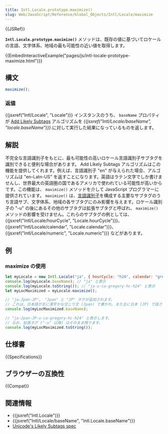 ```yaml
---
title: Intl.Locale.prototype.maximize()
slug: Web/JavaScript/Reference/Global_Objects/Intl/Locale/maximize
---
```


{{JSRef}}

**`Intl.Locale.prototype.maximize()`** メソッドは、既存の値に基づいてロケールの言語、文字体系、地域の最も可能性の近い値を取得します。

{{EmbedInteractiveExample("pages/js/intl-locale-prototype-maximize.html")}}

## 構文

```js
maximize();
```

### 返値

{{jsxref("Intl/Locale", "Locale")}} インスタンスのうち、 `baseName` プロパティが [Add Likely Subtags](https://www.unicode.org/reports/tr35/#Likely_Subtags) アルゴリズムを _{{jsxref("Intl/Locale/baseName", "locale.baseName")}}_.に対して実行した結果になっているものを返します。

## 解説

不完全な言語識別子をもとに、最も可能性の高いロケール言語識別子サブタグを識別できると便利な場合があります。 Add Likely Subtags アルゴリズムはこの機能を提供してくれます。例えば、言語識別子 "en" が与えられた場合、アルゴリズムは "en-Latn-US" を返すことになります。英語はラテン文字でしか書けませんし、世界最大の英語圏の国であるアメリカで使われている可能性が高いからです。この機能は、 `maximize()` メソッドを介して JavaScript プログラマーに提供されています。 `maximize()` は、[言語識別子](https://www.unicode.org/reports/tr35/#Language_Locale_Field_Definitions)を構成する主要なサブタグのうち言語サブ、文字体系、地域の各サブタグにのみ影響を与えます。ロケール識別子の "-u" の後にあるその他のサブタグは拡張サブタグと呼ばれ、 `maximize()` メソッドの影響を受けません。これらのサブタグの例としては、{{jsxref("Intl/Locale/hourCycle", "Locale.hourCycle")}}、{{jsxref("Intl/Locale/calendar", "Locale.calendar")}}、{{jsxref("Intl/Locale/numeric", "Locale.numeric")}} などがあります。</p>

## 例

### maximize の使用

```js
let myLocale = new Intl.Locale("ja", { hourCycle: "h24", calendar: "gregory" });
console.log(myLocale.baseName); // "ja" と表示
console.log(myLocale.toString()); // "ja-u-ca-gregory-hc-h24" と表示
let myLocMaximized = myLocale.maximize();

// "ja-Jpan-JP"。 "Jpan" と "JP" タグが追加されます。
// これは、日本語が主に漢字かな交じり文 (Jpan) で書かれ、また主に日本 (JP) で話されているためです。
console.log(myLocMaximized.baseName);

// "ja-Jpan-JP-u-ca-gregory-hc-h24" と表示します。
// なお、拡張タグ ("-u" 以降) はそのまま残ります。
console.log(myLocMaximized.toString());
```

## 仕様書

{{Specifications}}

## ブラウザーの互換性

{{Compat}}

## 関連情報

- {{jsxref("Intl.Locale")}}
- {{jsxref("Intl/Locale/baseName", "Intl.Locale.baseName")}}
- [Unicode's Likely
  Subtags spec](https://www.unicode.org/reports/tr35/#Likely_Subtags)
